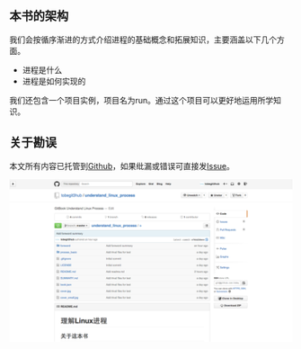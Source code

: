 

## 本书的架构

我们会按循序渐进的方式介绍进程的基础概念和拓展知识，主要涵盖以下几个方面。

* 进程是什么
* 进程是如何实现的

我们还包含一个项目实例，项目名为run。通过这个项目可以更好地运用所学知识。

## 关于勘误

本文所有内容已托管到[Github](https://github.com/tobegit3hub/understand_linux_process)，如果纰漏或错误可直接发[Issue](https://github.com/tobegit3hub/understand_linux_process/issues/new)。

![](image/github_screenshot.png)
